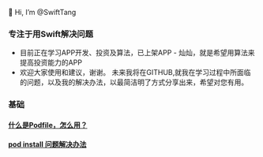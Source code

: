 👋 Hi, I’m @SwiftTang
### 专注于用Swift解决问题
- 目前正在学习APP开发、投资及算法，已上架APP - 灿灿，就是希望用算法来提高投资能力的APP
- 欢迎大家使用和建议，谢谢。
未来我将在GITHUB,就我在学习过程中所面临的问题，以及我的解决办法，以最简洁明了方式分享出来，希望对您有用。


### 基础

#### [什么是Podfile，怎么用？](AboutProfile.md)
#### [pod install 问题解决办法](https://github.com/SwiftTang/SwiftTang/blob/main/PodPoblem.md)

